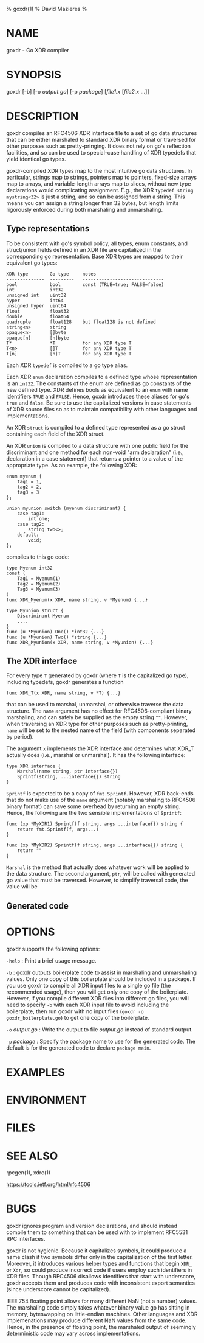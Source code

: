 % goxdr(1)
% David Mazieres
%

# NAME

goxdr - Go XDR compiler

# SYNOPSIS

goxdr [-b] [-o _output.go_] [-p _package_] [_file1.x_ [_file2.x_ ...]]

# DESCRIPTION

goxdr compiles an RFC4506 XDR interface file to a set of go data
structures that can be either marshaled to standard XDR binary format
or traversed for other purposes such as pretty-pringing.  It does not
rely on go's reflection facilities, and so can be used to special-case
handling of XDR typedefs that yield identical go types.

goxdr-compiled XDR types map to the most intuitive go data structures.
In particular, strings map to strings, pointers map to pointers,
fixed-size arrays map to arrays, and variable-length arrays map to
slices, without new type declarations would complicating assignment.
E.g., the XDR `typedef string mystring<32>` is just a string, and so
can be assigned from a string.  This means you can assign a string
longer than 32 bytes, but length limits rigorously enforced during
both marshaling and unmarshaling.

## Type representations

To be consistent with go's symbol policy, all types, enum constants,
and struct/union fields defined in an XDR file are capitalized in the
corresponding go representation.  Base XDR types are mapped to their
equivalent go types:

    XDR type        Go type     notes
    --------------  ---------   ------------------------------
    bool            bool        const (TRUE=true; FALSE=false)
    int             int32
    unsigned int    uint32
    hyper           int64
    unsigned hyper  uint64
    float           float32
    double          float64
    quadruple       float128    but float128 is not defined
    string<n>       string
    opaque<n>       []byte
    opaque[n]       [n]byte
    T*              *T          for any XDR type T
    T<n>            []T         for any XDR type T
    T[n]            [n]T        for any XDR type T

Each XDR `typedef` is compiled to a go type alias.

Each XDR `enum` declaration compiles to a defined type whose
representation is an `int32`.  The constants of the enum are defined
as go constants of the new defined type.  XDR defines bools as
equivalent to an `enum` with name identifiers `TRUE` and `FALSE`.
Hence, goxdr introduces these aliases for go's `true` and `false`.  Be
sure to use the capitalized versions in case statements of XDR source
files so as to maintain compatibility with other languages and
implementations.

An XDR `struct` is compiled to a defined type represented as a go
struct containing each field of the XDR struct.

An XDR `union` is compiled to a data structure with one public field
for the discriminant and one method for each non-void "arm
declaration" (i.e., declaration in a case statement) that returns a
pointer to a value of the appropriate type.  As an example, the
following XDR:

~~~~{.c}
enum myenum {
    tag1 = 1,
    tag2 = 2,
    tag3 = 3
};

union myunion switch (myenum discriminant) {
    case tag1:
        int one;
    case tag2:
        string two<>;
    default:
        void;
};
~~~~

compiles to this go code:

~~~~{.go}
type Myenum int32
const (
    Tag1 = Myenum(1)
    Tag2 = Myenum(2)
    Tag3 = Myenum(3)
)
func XDR_Myenum(x XDR, name string, v *Myenum) {...}

type Myunion struct {
    Discriminant Myenum
    ....
}
func (u *Myunion) One() *int32 {...}
func (u *Myunion) Two() *string {...}
func XDR_Myunion(x XDR, name string, v *Myunion) {...}
~~~~

## The XDR interface

For every type `T` generated by goxdr (where `T` is the capitalized go
type), including typedefs, goxdr generates a function

~~~~{.go}
func XDR_T(x XDR, name string, v *T) {...}
~~~~
that can be used to marshal, unmarshal, or otherwise traverse the data
structure.  The `name` argument has no effect for RFC4506-compliant
binary marshaling, and can safely be supplied as the empty string
`""`.  However, when traversing an XDR type for other purposes such as
pretty-printing, `name` will be set to the nested name of the field
(with components separated by period).

The argument `x` implements the XDR interface and determines what
XDR_T actually does (i.e., marshal or unmarshal).  It has the
following interface:

~~~~{.go}
type XDR interface {
	Marshal(name string, ptr interface{})
	Sprintf(string, ...interface{}) string
}
~~~~

`Sprintf` is expected to be a copy of `fmt.Sprintf`.  However, XDR
back-ends that do not make use of the `name` argument (notably
marshaling to RFC4506 binary format) can save some overhead by
returning an empty string.  Hence, the following are the two sensible
implementations of `Sprintf`:

~~~~{.go}
func (xp *MyXDR1) Sprintf(f string, args ...interface{}) string {
	return fmt.Sprintf(f, args...)
}

func (xp *MyXDR2) Sprintf(f string, args ...interface{}) string {
	return ""
}
~~~~

`Marshal` is the method that actually does whatever work will be
applied to the data structure.  The second argument, `ptr`, will be
called with generated go value that must be traversed.  However, to
simplify traversal code, the value will be

## Generated code

# OPTIONS

goxdr supports the following options:

`-help`
:	Print a brief usage message.

`-b`
:	goxdr outputs boilerplate code to assist in marshaling and
unmarshaling values.  Only one copy of this boilerplate should be
included in a package.  If you use goxdr to compile all XDR input
files to a single go file (the recommended usage), then you will get
only one copy of the boilerplate.  However, if you compile different
XDR files into different go files, you will need to specify `-b` with
each XDR input file to avoid including the boilerplate, then run goxdr
with no input files (`goxdr -o goxdr_boilerplate.go`) to get one copy
of the boilerplate.

`-o` _output.go_
:	Write the output to file _output.go_ instead of standard output.

`-p` _package_
:	Specify the package name to use for the generated code.  The
default is for the generated code to declare `package main`.

# EXAMPLES


# ENVIRONMENT


# FILES


# SEE ALSO

rpcgen(1), xdrc(1)

<https://tools.ietf.org/html/rfc4506>

# BUGS

goxdr ignores program and version declarations, and should instead
compile them to something that can be used with to implement RFC5531
RPC interfaces.

goxdr is not hygienic.  Because it capitalizes symbols, it could
produce a name clash if two symbols differ only in the capitalization
of the first letter.  Moreover, it introduces various helper types and
functions that begin `XDR_` or `Xdr`, so could produce incorrect code
if users employ such identifiers in XDR files.  Though RFC4506
disallows identifiers that start with underscore, goxdr accepts them
and produces code with inconsistent export semantics (since underscore
cannot be capitalized).

IEEE 754 floating point allows for many different NaN (not a number)
values.  The marshaling code simply takes whatever binary value go has
sitting in memory, byteswapping on little-endian machines.  Other
languages and XDR implemenations may produce different NaN values from
the same code.  Hence, in the presence of floating point, the
marshaled output of seemingly deterministic code may vary across
implementations.
